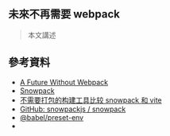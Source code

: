 ## 未來不再需要 webpack

> 本文講述

## 參考資料

- [A Future Without Webpack](https://dev.to/pika/a-future-without-webpack-ago)
- [Snowpack](https://www.snowpack.dev/)
- [不需要打包的构建工具比较 snowpack 和 vite](https://www.topcoder.club/2020/05/bundleless-build-tool-compare-snowpack-vs-vite)
- [GitHub: snowpackjs / snowpack](https://github.com/snowpackjs/snowpack)
- [@babel/preset-env](https://babeljs.io/docs/en/babel-preset-env)
- [](https://zhuanlan.zhihu.com/p/149351900)
